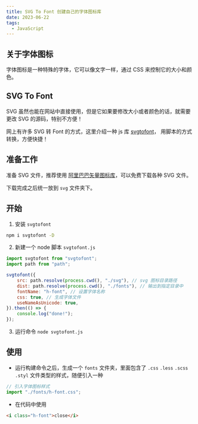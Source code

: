 ```yaml
---
title: SVG To Font 创建自己的字体图标库
date: 2023-06-22
tags:
  - JavaScript
---
```


## 关于字体图标

字体图标是一种特殊的字体，它可以像文字一样，通过 CSS 来控制它的大小和颜色。

## SVG To Font

SVG 虽然也能在网站中直接使用，但是它如果要修改大小或者颜色的话，就需要更改 SVG 的源码，特别不方便！

网上有许多 SVG 转 Font 的方式，这里介绍一种 js 库 [svgtofont](https://github.com/jaywcjlove/svgtofont)，
用脚本的方式转换，方便快捷！

## 准备工作

准备 SVG 文件，推荐使用 [阿里巴巴矢量图标库](https://www.iconfont.cn/)，可以免费下载各种 SVG 文件。

下载完成之后统一放到 `svg` 文件夹下。

## 开始

1. 安装 `svgtofont`

```bash
npm i svgtofont -D
```

2. 新建一个 node 脚本 `svgtofont.js`

```js
import svgtofont from "svgtofont";
import path from "path";

svgtofont({
    src: path.resolve(process.cwd(), "./svg"), // svg 图标目录路径
    dist: path.resolve(process.cwd(), "./fonts"), // 输出到指定目录中
    fontName: "h-font", // 设置字体名称
    css: true, // 生成字体文件
    useNameAsUnicode: true,
}).then(() => {
    console.log("done!");
});
```

3. 运行命令 `node svgtofont.js`

## 使用

- 运行构建命令之后，生成一个 `fonts` 文件夹，里面包含了 `.css` `.less` `.scss` `.styl` 文件类型的样式，随便引入一种

```js
// 引入字体图标样式
import "./fonts/h-font.css";
```

- 在代码中使用

```html
<i class="h-font">close</i>
```
